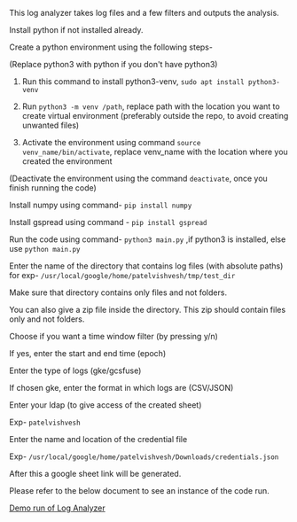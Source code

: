 This log analyzer takes log files and a few filters and outputs the analysis.

Install python if not installed already.

Create a python environment using the following steps-


(Replace python3 with python if you don't have python3)

1. Run this command to install python3-venv, `sudo apt install python3-venv`

2. Run `python3 -m venv /path`, replace path with the location you want to create virtual environment (preferably outside the repo, to avoid creating unwanted files)
3. Activate the environment using command `source venv_name/bin/activate`, replace venv_name with the location where you created the environment

(Deactivate the environment using the command `deactivate`, once you finish running the code)



Install numpy using command- `pip install numpy`

Install gspread using command - `pip install gspread`


Run the code using command-
`python3 main.py` ,if python3 is installed,
else use `python main.py`

Enter the name of the directory that contains log files (with absolute paths)
for exp- `/usr/local/google/home/patelvishvesh/tmp/test_dir`

Make sure that directory contains only files and not folders.

You can also give a zip file inside the directory. This zip should contain files only and not folders.


Choose if you want a time window filter (by pressing y/n)

If yes, enter the start and end time (epoch)

Enter the type of logs (gke/gcsfuse)

If chosen gke, enter the format in which logs are (CSV/JSON)

Enter your ldap (to give access of the created sheet)

Exp- `patelvishvesh`


Enter the name and location of the credential file

Exp- `/usr/local/google/home/patelvishvesh/Downloads/credentials.json`

After this a google sheet link will be generated.

Please refer to the below document to see an instance of the code run.

[Demo run of Log Analyzer](https://docs.google.com/document/d/1Z8XkKoSEDwGN-X_KVY0T--itNJvHp02BoDRRVzaBJks/edit?usp=sharing&resourcekey=0-18aMKC7pPcTp_6TuriNwrA)

